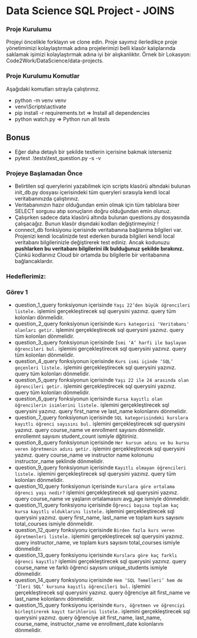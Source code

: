 # Data Science SQL Project - JOINS 

### Proje Kurulumu
Projeyi öncelikle forklayın ve clone edin.
Proje sayımız ilerledikçe proje yönetimimizi kolaylaştırmak adına projelerimizi belli klasör kalıplarında saklamak işimizi kolaylaştırmak adına iyi bir alışkanlıktır.
Örnek bir Lokasyon: Code2Work/DataScience/data-projects.

### Proje Kurulumu Komutlar
Aşağıdaki komutları sıtrayla çalıştırınız.
* python -m venv venv
* venv\Scripts\activate
* pip install -r requirements.txt => Install all dependencies
* python watch.py => Python run all tests

## Bonus
* Eğer daha detaylı bir şekilde testlerin içerisine bakmak isterseniz
* pytest .\tests\test_question.py -s -v 

### Projeye Başlamadan Önce
* Belirtilen sql querylerini yazabilmek için scripts klasörü altındaki bulunan init_db.py dosyası içerisindeki tüm queryleri 
sırasıyla kendi local veritabanınızda çalıştırınız. 
* Veritabanınızın hazır olduğundan emin olmak için tüm tablolara birer SELECT sorgusu atıp sonuçların doğru olduğundan emin olunuz.
* Çalışırken sadece data klasörü altında bulunan questions.py dosyasında çalışacağız. Bunun klasör dışındaki kodları değiştirmeyiniz !
* connect_db fonksiyonu içerisinde veritabanına bağlanma bilgileri var. Projenizi kendi localinizde test ederken burada bilgileri kendi local veritabanı bilgilerinizle değiştirerek test ediniz. Ancak kodunuzu <b>pushlarken bu veritabanı bilgilerini ilk bulduğunuz şekilde bırakınız.</b> Çünkü kodlarınız Cloud bir ortamda bu bilgilerle bir veritabanına bağlancaklardır.

### Hedeflerimiz:

### Görev 1

* question_1_query fonksiyonun içerisinde `Yaşı 22’den büyük öğrencileri listele.` işlemini gerçekleştirecek sql querysini yazınız.
query tüm kolonları dönmelidir.
* question_2_query fonksiyonun içerisinde `Kurs kategorisi 'Veritabanı' olanları getir.` işlemini gerçekleştirecek sql querysini yazınız.
query tüm kolonları dönmelidir.
* question_3_query fonksiyonun içerisinde `İsmi ‘A’ harfi ile başlayan öğrencileri bul.` işlemini gerçekleştirecek sql querysini yazınız.
query tüm kolonları dönmelidir.
* question_4_query fonksiyonun içerisinde `Kurs ismi içinde ‘SQL’ geçenleri listele.` işlemini gerçekleştirecek sql querysini yazınız.
query tüm kolonları dönmelidir.
* question_5_query fonksiyonun içerisinde `Yaşı 22 ile 24 arasında olan öğrencileri getir.` işlemini gerçekleştirecek sql querysini yazınız.
query tüm kolonları dönmelidir.
* question_6_query fonksiyonun içerisinde `Kursa kayıtlı olan öğrencilerin isimlerini listele.` işlemini gerçekleştirecek sql querysini yazınız.
query first_name ve last_name kolonlarını dönmelidir.
* question_7_query fonksiyonun içerisinde `SQL kategorisindeki kurslara kayıtlı öğrenci sayısını bul.` işlemini gerçekleştirecek sql querysini yazınız.
query course_name ve enrollment sayısını dönmelidir. enrollemnt sayısını student_count ismiyle dğitiriniz.
* question_8_query fonksiyonun içerisinde `Her kursun adını ve bu kursu veren öğretmenin adını getir.` işlemini gerçekleştirecek sql querysini yazınız.
query course_name ve instructor name kolonunu instructor_name şeklinde dönmelidir.
* question_9_query fonksiyonun içerisinde `Kayıtlı olmayan öğrencileri listele.` işlemini gerçekleştirecek sql querysini yazınız.
query tüm kolonları dönmelidir.
* question_10_query fonksiyonun içerisinde `Kurslara göre ortalama öğrenci yaşı nedir?` işlemini gerçekleştirecek sql querysini yazınız.
query course_name ve yaşların ortalamasını avg_age ismiyle dönmelidir.
* question_11_query fonksiyonu içerisinde `Öğrenci başına toplam kaç kursa kayıtlı olduklarını listele.` işlemini gerçekleştirecek sql querysini yazınız.
query first_name, last_name ve toplam kurs sayısını total_courses ismiyle dönmelidir.
* question_12_query fonksiyonu içerisinde `Birden fazla kurs veren öğretmenleri listele.` işlemini gerçekleştirecek sql querysini yazınız.
query instructor_name, ve toplam kurs sayısını total_courses ismiyle dönmelidir.
* question_13_query fonksiyonu içerisinde `Kurslara göre kaç farklı öğrenci kayıtlı?` işlemini gerçekleştirecek sql querysini yazınız.
query course_name ve farklı öğrenci sayısını unique_students ismiyle dönmelidir.
* question_14_query  fonksiyonu içerisinde `Hem ‘SQL Temelleri’ hem de ‘İleri SQL’ kursuna kayıtlı öğrencileri bul.` işlemini gerçekleştirecek sql querysini yazınız.
query öğrenciye ait first_name ve last_name kolonlarını dönmelidir.
* question_15_query  fonksiyonu içerisinde `Kurs, öğretmen ve öğrenciyi birleştirerek kayıt tarihlerini listele.` işlemini gerçekleştirecek sql querysini yazınız.
query öğrenciye ait first_name, last_name, course_name, instructor_name ve enrollment_date kolonlarını dönmelidir.
